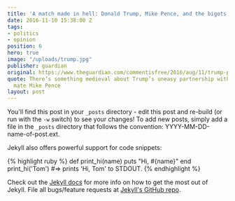 ```yaml
---
title: 'A match made in hell: Donald Trump, Mike Pence, and the bigots'
date: 2016-11-10 15:38:00 Z
tags:
- politics
- opinion
position: 6
hero: true
image: "/uploads/trump.jpg"
publisher: guardian
original: https://www.theguardian.com/commentisfree/2016/aug/11/trump-pence-bigots-florida-lgbt-conference
quote: There’s something medieval about Trump’s uneasy partnership with his running
  mate Mike Pence
layout: post
---
```


You'll find this post in your `_posts` directory - edit this post and re-build (or run with the `-w` switch) to see your changes!
To add new posts, simply add a file in the `_posts` directory that follows the convention: YYYY-MM-DD-name-of-post.ext.

Jekyll also offers powerful support for code snippets:

{% highlight ruby %}
def print_hi(name)
  puts "Hi, #{name}"
end
print_hi('Tom')
#=> prints 'Hi, Tom' to STDOUT.
{% endhighlight %} 

Check out the [Jekyll docs][jekyll] for more info on how to get the most out of Jekyll. File all bugs/feature requests at [Jekyll's GitHub repo][jekyll-gh].

[jekyll-gh]: https://github.com/mojombo/jekyll
[jekyll]:    http://jekyllrb.com
